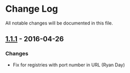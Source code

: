 # Change Log

All notable changes will be documented in this file.

## [1.1.1] - 2016-04-26

### Changes

- Fix for registries with port number in URL (Ryan Day)

[1.1.1]: https://github.com/rexxars/react-markdown/compare/a5b4fe2f5ff982110eb8a813ba1b3b3c5d851af1...v1.1.1
